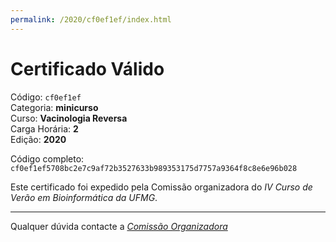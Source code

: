 ```yaml
---
permalink: /2020/cf0ef1ef/index.html
---
```


# Certificado Válido

Código: `cf0ef1ef`<br>
Categoria: **minicurso**<br>
Curso: **Vacinologia Reversa**<br>
Carga Horária: **2**<br>
Edição: **2020**<br>


Código completo: `cf0ef1ef5708bc2e7c9af72b3527633b989353175d7757a9364f8c8e6e96b028`


Este certificado foi expedido pela Comissão organizadora do *IV Curso de Verão em Bioinformática da UFMG*.

----

Qualquer dúvida contacte a [_Comissão Organizadora_](<mailto:cursobioinfoufmg@gmail.com$subject=[Certificados]>)

